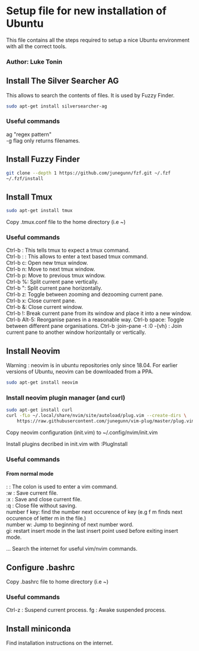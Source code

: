 # Setup file for new installation of Ubuntu

This file contains all the steps required to setup a nice Ubuntu environment with all the correct tools.

### Author: Luke Tonin


## Install The Silver Searcher AG
This allows to search the contents of files. It is used by Fuzzy Finder.
```bash
sudo apt-get install silversearcher-ag
```

### Useful commands
ag "regex pattern"  
-g flag only returns filenames.

## Install Fuzzy Finder

``` bash
git clone --depth 1 https://github.com/junegunn/fzf.git ~/.fzf
~/.fzf/install
```

## Install Tmux
``` bash
sudo apt-get install tmux
```

Copy .tmux.conf file to the home directory (i.e ~)

### Useful commands
Ctrl-b : This tells tmux to expect a tmux command.  
Ctrl-b : : This allows to enter a text based tmux command.  
Ctrl-b c: Open new tmux window.  
Ctrl-b n: Move to next tmux window.  
Ctrl-b p: Move to previous tmux window.  
Ctrl-b %: Split current pane vertically.  
Ctrl-b ": Split current pane horizontally.  
Ctrl-b z: Toggle between zooming and dezooming current pane.  
Ctrl-b x: Close current pane.  
Ctrl-b &: Close current window.  
Ctrl-b !: Break current pane from its window and place it into a new window.  
Ctrl-b Alt-5: Reorganise panes in a reasonable way.
Ctrl-b space: Toggle between different pane organisations.
Ctrl-b :join-pane -t :0 -{vh} : Join current pane to another window horizontally or vertically.


## Install Neovim
Warning : neovim is in ubuntu repositories only since 18.04. For earlier versions of Ubuntu, neovim can be downloaded from a PPA.
``` bash
sudo apt-get install neovim
```

### Install neovim plugin manager (and curl)
``` bash
sudo apt-get install curl
curl -fLo ~/.local/share/nvim/site/autoload/plug.vim --create-dirs \
    https://raw.githubusercontent.com/junegunn/vim-plug/master/plug.vim
```

Copy neovim configuration (init.vim) to ~/.config/nvim/init.vim  

Install plugins decribed in init.vim with :PlugInstall  

### Useful commands
#### From normal mode
: : The colon is used to enter a vim command.   
:w : Save current file.  
:x : Save and close current file.  
:q : Close file without saving.  
number f key: find the number next occurence of key (e.g f m finds next occurence of letter m in the file.)  
number w: Jump to beginning of next number word.  
gi: restart insert mode in the last insert point used before exiting insert mode.  

... Search the internet for useful vim/nvim commands.  

## Configure .bashrc
Copy .bashrc file to home directory (i.e ~)

### Useful commands
Ctrl-z : Suspend current process.
fg : Awake suspended process.

## Install miniconda
Find installation instructions on the internet.

